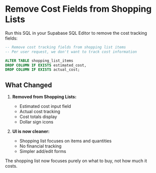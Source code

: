 # Remove Cost Fields from Shopping Lists

Run this SQL in your Supabase SQL Editor to remove the cost tracking fields:

```sql
-- Remove cost tracking fields from shopping list items
-- Per user request, we don't want to track cost information

ALTER TABLE shopping_list_items 
DROP COLUMN IF EXISTS estimated_cost,
DROP COLUMN IF EXISTS actual_cost;
```

## What Changed

1. **Removed from Shopping Lists:**
   - Estimated cost input field
   - Actual cost tracking
   - Cost totals display
   - Dollar sign icons

2. **UI is now cleaner:**
   - Shopping list focuses on items and quantities
   - No financial tracking
   - Simpler add/edit forms

The shopping list now focuses purely on what to buy, not how much it costs.